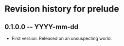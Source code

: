 # Revision history for prelude

## 0.1.0.0 -- YYYY-mm-dd

* First version. Released on an unsuspecting world.
